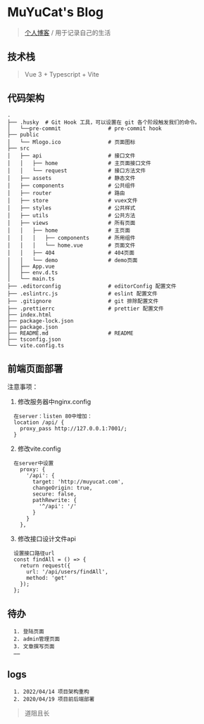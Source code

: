 <!--
 * @Author: MuYuCat
 * @Date: 2022-04-14 16:32:47
 * @LastEditors: MuYuCat
 * @LastEditTime: 2022-04-19 17:08:53
 * @Description: README
-->
# MuYuCat's Blog
> [个人博客](https://muyucat.com) / 用于记录自己的生活

## 技术栈 
>Vue 3 + Typescript + Vite
## 代码架构
```
.
├── .husky  # Git Hook 工具，可以设置在 git 各个阶段触发我们的命令。
│   └──pre-commit               # pre-commit hook
├── public
│   └── Mlogo.ico               # 页面图标
├── src 
│   ├── api                     # 接口文件
│   │   ├── home                # 主页面接口文件
│   │   └── request             # 接口方法文件
│   ├── assets                  # 静态文件
│   ├── components              # 公共组件
│   ├── router                  # 路由
│   ├── store                   # vuex文件
│   ├── styles                  # 公共样式
│   ├── utils                   # 公共方法
│   ├── views                   # 所有页面
│   │   ├── home                # 主页面
│   │   │   ├── components      # 所用组件
│   │   │   └── home.vue        # 页面文件
│   │   ├── 404                 # 404页面
│   │   └── demo                # demo页面
│   ├── App.vue 
│   ├── env.d.ts
│   └── main.ts
├── .editorconfig               # editorConfig 配置文件
├── .eslintrc.js                # eslint 配置文件
├── .gitignore                  # git 排除配置文件
├── .prettierrc                 # prettier 配置文件
├── index.html
├── package-lock.json
├── package.json
├── README.md                   # README
├── tsconfig.json
└── vite.config.ts
```
## 前端页面部署

注意事项：
  1. 修改服务器中nginx.config
  ```
    在server：listen 80中增加：
    location /api/ {
      proxy_pass http://127.0.0.1:7001/;
    }
  ```
  2. 修改vite.config
  ```
    在server中设置
      proxy: {
        '/api': {
          target: 'http://muyucat.com',
          changeOrigin: true,
          secure: false,
          pathRewrite: {
            '^/api': '/'
          }
        }
      },
  ```
  3. 修改接口设计文件api
  ```
    设置接口路径url
    const findAll = () => {
      return request({
        url: '/api/users/findAll',
        method: 'get'
      });
    };
  ```


## 待办
```
  1. 登陆页面
  2. admin管理页面
  3. 文章撰写页面
  ……
```

## logs
```
  1. 2022/04/14 项目架构重构
  2. 2020/04/19 项目前后端部署
```

> 道阻且长
